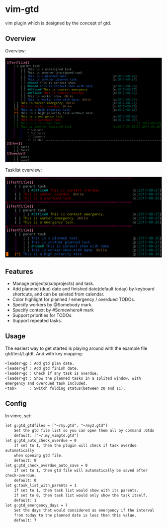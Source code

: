 # vim-gtd

vim plugin which is designed by the concept of gtd.

## Overview

Overview:

![overview](./test/overview.png)


Tasklist overview:

![tasklist overview](./test/tasklist.png)

## Features

* Manage projects(subprojects) and task.
* Add planned (due) date and finished date(default today) by keyboard shortcuts, and can be seleted from calendar.
* Color highlight for planned / emergency / overdued TODOs.
* Specify workers by @Somebody mark.
* Specify context by #Somewhere# mark
* Support priorities for TODOs.
* Support repeated tasks.

## Usage

The easiest way to get started is playing around with the example file gtd/test/t.gtdt. And with key mapping:

    <leader>gp : Add gtd plan date.
    <leader>gf : Add gtd finish date.
    <leader>gc : Check if any task is overdue.
    <leader>gt : Show the planned tasks in a splited window, with emergency and overdued task included.
    <tab>      : Switch folding status(between zO and zC).

## Config

In vimrc, set:

    let g:gtd_gtdfiles = ["~/my.gtd", "~/my2.gtd"]
        Set the gtd file list so you can open them all by command :Gtdo
        default: ["~/.my_vimgtd.gtd"]
    let g:gtd_auto_check_overdue = 0
        If set to 1, then the plugin will check if task overdue automatically
        when opening gtd file.
        default: 0
    let g:gtd_check_overdue_auto_save = 0
        If set to 1, then gtd file will automatically be saved after check-overdue.
        default: 0
    let g:task_list_with_parents = 1
        If set to 1, then task list would show with its parents.
        If set to 0, then task list would only show the task itself.
        default: 1
    let g:gtd_emergency_days = 7
        Set the days that would considered as emergency if the interval
        from today to the planned date is less than this value.
        default: 7


